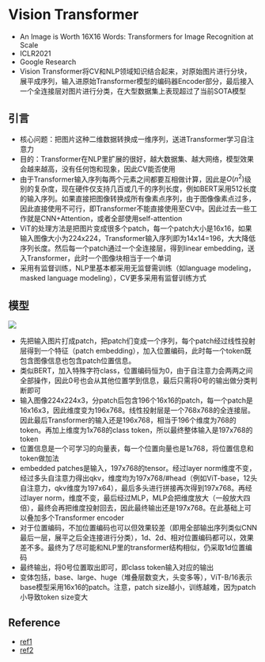 # Vision Transformer

- An Image is Worth 16X16 Words: Transformers for Image Recognition at Scale
- ICLR2021
- Google Research
- Vision Transformer将CV和NLP领域知识结合起来，对原始图片进行分块，展平成序列，输入进原始Transformer模型的编码器Encoder部分，最后接入一个全连接层对图片进行分类，在大型数据集上表现超过了当前SOTA模型

## 引言
- 核心问题：把图片这种二维数据转换成一维序列，送进Transformer学习自注意力
- 目的：Transformer在NLP里扩展的很好，越大数据集、越大网络，模型效果会越来越高，没有任何饱和现象，因此CV能否使用
- 由于Transformer输入序列每两个元素之间都要互相做计算，因此是$O(n^2)$级别的复杂度，现在硬件仅支持几百或几千的序列长度，例如BERT采用512长度的输入序列。如果直接把图像转换成所有像素点序列，由于图像像素点过多，因此直接使用不可行，即Transformer不能直接使用至CV中。因此过去一些工作就是CNN+Attention，或者全部使用self-attention
- ViT的处理方法是把图片变成很多个patch，每一个patch大小是16x16，如果输入图像大小为224x224，Transformer输入序列即为14x14=196，大大降低序列长度。然后每一个patch通过一个全连接层，得到linear embedding，送入Transformer，此时一个图像块相当于一个单词
- 采用有监督训练，NLP里基本都采用无监督需训练（如language modeling，masked language modeling），CV更多采用有监督训练方式

## 模型
![](https://img-blog.csdnimg.cn/2021071520481093.png)

- 先把输入图片打成patch，把patch们变成一个序列，每个patch经过线性投射层得到一个特征（patch embedding），加入位置编码，此时每一个token既包含图像信息也包含patch位置信息。
- 类似BERT，加入特殊字符class，位置编码恒为0，由于自注意力会两两之间全部操作，因此0号也会从其他位置学到信息，最后只需将0号的输出做分类判断即可
- 输入图像224x224x3，分patch后包含196个16x16的patch，每一个patch是16x16x3，因此维度变为196x768。线性投射层是一个768x768的全连接层。因此最后Transformer的输入还是196x768，相当于196个维度为768的token。再加上维度为1x768的class token，所以最终整体输入是197x768的token
- 位置信息是一个可学习的向量表，每一个位置向量也是1x768，将位置信息和token做加法
- embedded patches是输入，197x768的tensor。经过layer norm维度不变，经过多头自注意力得出qkv，维度均为197x768/#head（例如ViT-base，12头自注意力，qkv维度为197x64），最后多头进行拼接再次得到197x768。再经过layer norm，维度不变，最后经过MLP，MLP会把维度放大（一般放大四倍），最终会再把维度投射回去，因此最终输出还是197x768。在此基础上可以叠加多个Transformer encoder
- 对于位置编码，不加位置编码也可以但效果较差（即用全部输出序列类似CNN最后一层，展平之后全连接进行分类），1d、2d、相对位置编码都可以，效果差不多。最终为了尽可能和NLP里的transformer结构相似，仍采取1d位置编码
- 最终输出，将0号位置取出即可，即class token输入对应的输出
- 变体包括，base、large、huge（堆叠层数变大，头变多等），ViT-B/16表示base模型采用16x16的patch。注意，patch size越小，训练越难，因为patch小导致token size变大

## Reference
- [ref1](https://blog.csdn.net/weixin_44106928/article/details/110268312)
- [ref2](https://blog.csdn.net/qq_39478403/article/details/118704747)